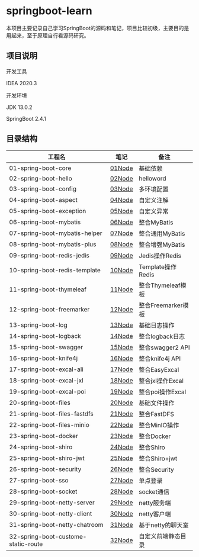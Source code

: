 # springboot-learn  
本项目主要记录自己学习SpringBoot的源码和笔记，项目比较初级，主要目的是用起来，至于原理自行看源码研究。

## 项目说明

开发工具

IDEA 2020.3

开发环境

JDK		13.0.2

SpringBoot		2.4.1

## 目录结构
| 工程名 | 笔记 | 备注 |
| ------ | ---- | ---- |
|  01-spring-boot-core      | [01Node](01-spring-boot-core/01Node.md) | 基础依赖 |
| 02-spring-boot-hello | [02Node](02-spring-boot-hello/02Node.md) | helloword |
| 03-spring-boot-config | [03Node](03-spring-boot-config/03Node.md) | 多环境配置 |
| 04-spring-boot-aspect | [04Node](04-spring-boot-aspect/04Node.md) | 自定义注解 |
| 05-spring-boot-exception | [05Node](05-spring-boot-exception/05Node.md) | 自定义异常 |
| 06-spring-boot-mybatis | [06Node](06-spring-boot-mybatis/06Node.md) | 整合MyBatis |
| 07-spring-boot-mybatis-helper | [07Node](07-spring-boot-mybatis-helper/07Node.md) | 整合通用MyBatis |
| 08-spring-boot-mybatis-plus | [08Node](08-spring-boot-mybatis-plus/08Node.md) | 整合增强MyBatis |
| 09-spring-boot-redis-jedis | [09Node](09-spring-boot-redis-jedis/09Node.md) | Jedis操作Redis |
| 10-spring-boot-redis-template | [10Node](10-spring-boot-redis-template/10Node.md) | Template操作Redis |
| 11-spring-boot-thymeleaf | [11Node](11-spring-boot-thymeleaf/11Node.md) | 整合Thymeleaf模板 |
| 12-spring-boot-freemarker | [12Node](12-spring-boot-freemarker/12Node.md) | 整合Freemarker模板 |
| 13-spring-boot-log | [13Node](13-spring-boot-log/13Node.md) | 基础日志操作 |
| 14-spring-boot-logback | [14Node](14-spring-boot-logback/14Node.md) | 整合logback日志 |
| 15-spring-boot-swagger | [15Node](15-spring-boot-swagger/15Node.md) | 整合swagger2 API |
| 16-spring-boot-knife4j | [16Node](16-spring-boot-knife4j/16Node.md) | 整合knife4j API |
| 17-spring-boot-excal-ali | [17Node](17-spring-boot-excal-ali/17Node.md) | 整合EasyExcal |
| 18-spring-boot-excal-jxl | [18Node](18-spring-boot-excal-jxl/18Node.md) | 整合jxl操作Excal |
| 19-spring-boot-excal-poi | [19Node](19-spring-boot-excal-poi/19Node.md) | 整合poi操作Excal |
| 20-spring-boot-files | [20Node](20-spring-boot-files/20Node.md) | 基础文件操作 |
| 21-spring-boot-files-fastdfs | [21Node](21-spring-boot-files-fastdfs/21Node.md) | 整合FastDFS |
| 22-spring-boot-files-minio | [22Node](22-spring-boot-files-minio/22Node.md) | 整合MinIO操作 |
| 23-spring-boot-docker | [23Node](23-spring-boot-docker/23Node.md) | 整合Docker |
| 24-spring-boot-shiro | [24Node](24-spring-boot-shiro/24Node.md) | 整合Shiro |
| 25-spring-boot-shiro-jwt | [25Node](25-spring-boot-shiro-jwt/25Node.md) | 整合Shiro+jwt |
| 26-spring-boot-security | [26Node](26-spring-boot-security/26Node.md) | 整合Security |
| 27-spring-boot-sso | [27Node](27-spring-boot-sso/27Node.md) | 单点登录 |
| 28-spring-boot-socket | [28Node](28-spring-boot-socket/28Node.md) | socket通信 |
| 29-spring-boot-netty-server | [29Node](29-spring-boot-netty-server/29Node.md) | netty服务端 |
| 30-spring-boot-netty-client | [30Node](30-spring-boot-netty-client/30Node.md) | netty客户端 |
| 31-spring-boot-netty-chatroom | [31Node](31-spring-boot-netty-chatroom/31Node.md) | 基于netty的聊天室 |
| 32-spring-boot-custome-static-route | [32Node](32-spring-boot-custome-static-route/32Node.md) | 自定义前端静态目录 |



